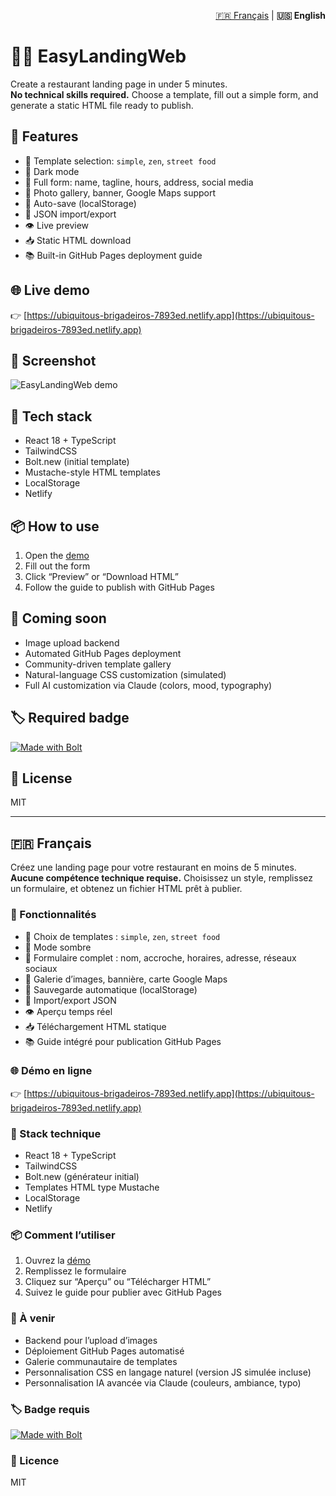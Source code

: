 <p align="right">
  <a href="#français">🇫🇷 Français</a> |
  <strong>🇺🇸 English</strong>
</p>

# 🧑‍🍳 EasyLandingWeb

Create a restaurant landing page in under 5 minutes.  
**No technical skills required.** Choose a template, fill out a simple form, and generate a static HTML file ready to publish.

## 🚀 Features

- 🎨 Template selection: `simple`, `zen`, `street food`
- 🌙 Dark mode
- 📝 Full form: name, tagline, hours, address, social media
- 📸 Photo gallery, banner, Google Maps support
- 💾 Auto-save (localStorage)
- 🔁 JSON import/export
- 👁️ Live preview
- 📥 Static HTML download
- 📚 Built-in GitHub Pages deployment guide

## 🌐 Live demo

👉 [https://ubiquitous-brigadeiros-7893ed.netlify.app](https://ubiquitous-brigadeiros-7893ed.netlify.app)

## 📸 Screenshot

![EasyLandingWeb demo](./demo.gif)

## 🧱 Tech stack

- React 18 + TypeScript
- TailwindCSS
- Bolt.new (initial template)
- Mustache-style HTML templates
- LocalStorage
- Netlify

## 📦 How to use

1. Open the [demo](https://ubiquitous-brigadeiros-7893ed.netlify.app)
2. Fill out the form
3. Click “Preview” or “Download HTML”
4. Follow the guide to publish with GitHub Pages

## 🔧 Coming soon

- Image upload backend
- Automated GitHub Pages deployment
- Community-driven template gallery
- Natural-language CSS customization (simulated)
- Full AI customization via Claude (colors, mood, typography)

## 🏷️ Required badge

[![Made with Bolt](./public/bolt-badge.png)](https://bolt.new)

## 📃 License

MIT

---

## 🇫🇷 Français

<a name="français"></a>

Créez une landing page pour votre restaurant en moins de 5 minutes.  
**Aucune compétence technique requise.** Choisissez un style, remplissez un formulaire, et obtenez un fichier HTML prêt à publier.

### 🚀 Fonctionnalités

- 🎨 Choix de templates : `simple`, `zen`, `street food`
- 🌙 Mode sombre
- 📝 Formulaire complet : nom, accroche, horaires, adresse, réseaux sociaux
- 📸 Galerie d’images, bannière, carte Google Maps
- 💾 Sauvegarde automatique (localStorage)
- 🔁 Import/export JSON
- 👁️ Aperçu temps réel
- 📥 Téléchargement HTML statique
- 📚 Guide intégré pour publication GitHub Pages

### 🌐 Démo en ligne

👉 [https://ubiquitous-brigadeiros-7893ed.netlify.app](https://ubiquitous-brigadeiros-7893ed.netlify.app)

### 🧱 Stack technique

- React 18 + TypeScript
- TailwindCSS
- Bolt.new (générateur initial)
- Templates HTML type Mustache
- LocalStorage
- Netlify

### 📦 Comment l’utiliser

1. Ouvrez la [démo](https://ubiquitous-brigadeiros-7893ed.netlify.app)
2. Remplissez le formulaire
3. Cliquez sur “Aperçu” ou “Télécharger HTML”
4. Suivez le guide pour publier avec GitHub Pages

### 🔧 À venir

- Backend pour l’upload d’images
- Déploiement GitHub Pages automatisé
- Galerie communautaire de templates
- Personnalisation CSS en langage naturel (version JS simulée incluse)
- Personnalisation IA avancée via Claude (couleurs, ambiance, typo)

### 🏷️ Badge requis

[![Made with Bolt](./public/bolt-badge.png)](https://bolt.new)

### 📃 Licence

MIT
